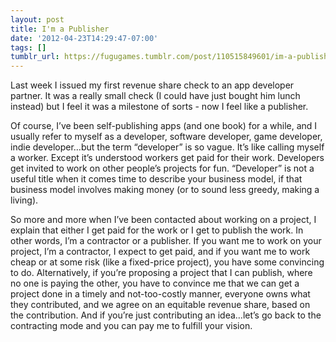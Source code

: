 ```yaml
---
layout: post
title: I'm a Publisher
date: '2012-04-23T14:29:47-07:00'
tags: []
tumblr_url: https://fugugames.tumblr.com/post/110515849601/im-a-publisher
---
```

Last week I issued my first revenue share check to an app developer partner. It was a really small check (I could have just bought him lunch instead) but I feel it was a milestone of sorts - now I feel like a publisher.

Of course, I’ve been self-publishing apps (and one book) for a while, and I usually refer to myself as a developer, software developer, game developer, indie developer…but the term “developer” is so vague. It’s like calling myself a worker. Except it’s understood workers get paid for their work. Developers get invited to work on other people’s projects for fun. “Developer” is not a useful title when it comes time to describe your business model, if that business model involves making money (or to sound less greedy, making a living).

So more and more when I’ve been contacted about working on a project, I explain that either I get paid for the work or I get to publish the work. In other words, I’m a contractor or a publisher. If you want me to work on your project, I’m a contractor, I expect to get paid, and if you want me to work cheap or at some risk (like a fixed-price project), you have some convincing to do. Alternatively, if you’re proposing a project that I can publish, where no one is paying the other, you have to convince me that we can get a project done in a timely and not-too-costly manner, everyone owns what they contributed, and we agree on an equitable revenue share, based on the contribution. And if you’re just contributing an idea…let’s go back to the contracting mode and you can pay me to fulfill your vision.

